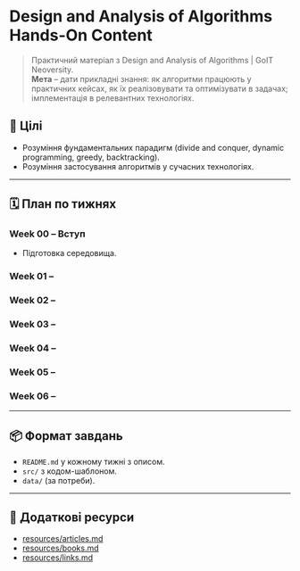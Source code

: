 # Design and Analysis of Algorithms Hands-On Content

> Практичний матеріал з Design and Analysis of Algorithms | GoIT Neoversity.  
> **Мета** – дати прикладні знання:  як алгоритми працюють у практичних кейсах, як їх реалізовувати та оптимізувати в задачах; імплементація в релевантних технологіях.


## 🎯 Цілі

* Розуміння фундаментальних парадигм (divide and conquer, dynamic programming, greedy, backtracking).
* Розуміння застосування алгоритмів у сучасних технологіях.

---

## 🗓️ План по тижнях

### Week 00 – Вступ

* Підготовка середовища.

### Week 01 – 

### Week 02 – 

### Week 03 – 

### Week 04 – 

### Week 05 – 

### Week 06 –

---

## 📦 Формат завдань

* `README.md` у кожному тижні з описом.
* `src/` з кодом-шаблоном.
* `data/` (за потреби).

---

## 🔗 Додаткові ресурси

* [resources/articles.md](resources/articles.md)
* [resources/books.md](resources/books.md)
* [resources/links.md](resources/links.md)
